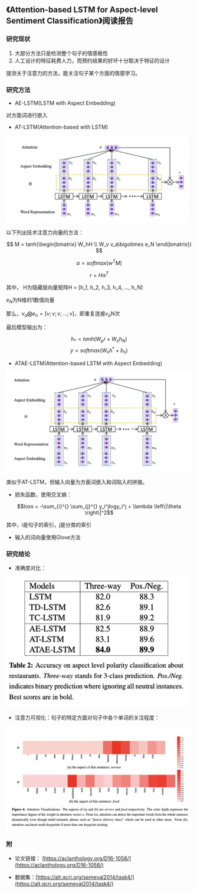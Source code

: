 ## 《Attention-based LSTM for Aspect-level Sentiment Classification》阅读报告


### 研究现状

1. 大部分方法只是检测整个句子的情感极性
2. 人工设计的特征耗费人力，而预约结果的好坏十分取决于特征的设计

提测关于注意力的方法，能关注句子某个方面的情感学习。


### 研究方法

* AE-LSTM(LSTM with Aspect Embedding)

对方面词进行嵌入

* AT-LSTM(Attention-based with LSTM)

![./images/7/1643640996581.jpg](./images/7/1643640996581.jpg)

以下列出技术注意力向量的方法：

$$
M = tanh(\begin{bmatrix}
W_hH \\ W_v v_a\bigotimes e_N
\end{bmatrix})
$$

$$
\alpha = softmax(w^TM) 
$$

$$
r = H\alpha ^T
$$

其中，
H为隐藏层向量矩阵H = [h_1, h_2, h_3, h_4, ..., h_N]

$e_N$为N维的1数值向量

那么，$v_a\bigotimes e_n = [v;v;v;...;v]$，即重复连接$v_a$N次

最后模型输出为：

$$h_* = tanh(W_pr + W_xh_N)$$
$$y = softmax(W_sh^* + b_s)$$


* ATAE-LSTM(Attention-based LSTM with Aspect Embedding)

![./iamges/7/1643643408987.jpg](./images/7/1643643408987.jpg)

类似于AT-LSTM，但输入向量为方面词嵌入和词陷入的拼接。


* 损失函数，使用交叉熵：

$$loss = -\sum_{i}^{} \sum_{j}^{} y_i^jlogy_i^j + \lambda \left\|\theta  \right\|^2$$

其中，i是句子的索引，j是分类的索引

* 输入的词向量使用Glove方法


### 研究结论

* 准确度对比：

![./images/7/WechatIMG70.jpeg](./images/7/WechatIMG70.jpeg)

* 注意力可视化：句子的特定方面对句子中各个单词的关注程度：

![./images/7/WechatIMG71.jpeg](./images/7/WechatIMG71.jpeg)

### 附

* 论文链接： [https://aclanthology.org/D16-1058/](https://aclanthology.org/D16-1058/)

* 数据集：[https://alt.qcri.org/semeval2014/task4/](https://alt.qcri.org/semeval2014/task4/)